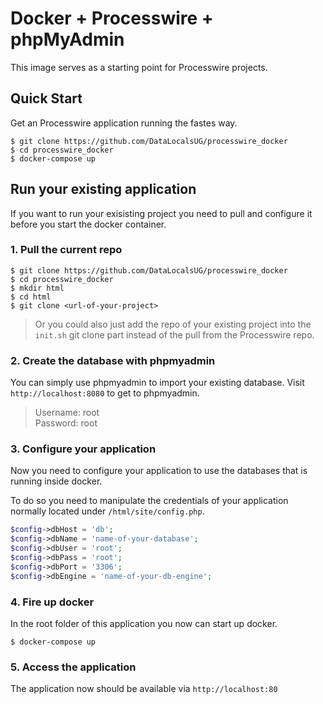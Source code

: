 # Docker + Processwire + phpMyAdmin

This image serves as a starting point for Processwire projects.

## Quick Start

Get an Processwire application running the fastes way.

```shell
$ git clone https://github.com/DataLocalsUG/processwire_docker
$ cd processwire_docker
$ docker-compose up
```

## Run your existing application

If you want to run your exisisting project you need to pull and configure it before you start the docker container.

### 1. Pull the current repo

```shell
$ git clone https://github.com/DataLocalsUG/processwire_docker
$ cd processwire_docker
$ mkdir html
$ cd html
$ git clone <url-of-your-project>
```

> Or you could also just add the repo of your existing project into the `init.sh` git clone part instead of the pull from the Processwire repo.


### 2. Create the database with phpmyadmin

You can simply use phpmyadmin to import your existing database.
Visit `http://localhost:8080` to get to phpmyadmin.

> Username: root  
> Password: root  

### 3. Configure your application

Now you need to configure your application to use the databases that is running inside docker.

To do so you need to manipulate the credentials of your application normally located under `/html/site/config.php`.

```php
$config->dbHost = 'db';  
$config->dbName = 'name-of-your-database';  
$config->dbUser = 'root';  
$config->dbPass = 'root';  
$config->dbPort = '3306';  
$config->dbEngine = 'name-of-your-db-engine';  
```

### 4. Fire up docker

In the root folder of this application you now can start up docker.

```shell
$ docker-compose up
```

### 5. Access the application

The application now should be available via `http://localhost:80`
